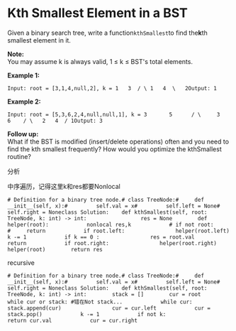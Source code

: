 # Kth Smallest Element in a BST

Given a binary search tree, write a function`kthSmallest`to find the**k**th smallest element in it.

**Note:**  
You may assume k is always valid, 1 ≤ k ≤ BST's total elements.

**Example 1:**

```text
Input: root = [3,1,4,null,2], k = 1   3  / \ 1   4  \   2Output: 1
```

**Example 2:**

```text
Input: root = [5,3,6,2,4,null,null,1], k = 3       5      / \     3   6    / \   2   4  / 1Output: 3
```

**Follow up:**  
What if the BST is modified \(insert/delete operations\) often and you need to find the kth smallest frequently? How would you optimize the kthSmallest routine?

分析

中序遍历，记得这里k和res都要Nonlocal

```text
# Definition for a binary tree node.# class TreeNode:#     def __init__(self, x):#         self.val = x#         self.left = None#         self.right = Noneclass Solution:    def kthSmallest(self, root: TreeNode, k: int) -> int:                 res = None        def helper(root):            nonlocal res,k            # if not root:            #     return            if root.left:                helper(root.left)            k -= 1            if k == 0 :                res = root.val                return            if root.right:                helper(root.right)        helper(root)        return res
```

recursive

```text
# Definition for a binary tree node.# class TreeNode:#     def __init__(self, x):#         self.val = x#         self.left = None#         self.right = Noneclass Solution:    def kthSmallest(self, root: TreeNode, k: int) -> int:        stack = []        cur = root        while cur or stack: #错在Not stack...            while cur:                stack.append(cur)                cur = cur.left            cur = stack.pop()            k -= 1            if not k:                return cur.val            cur = cur.right
```

